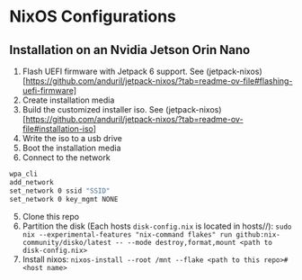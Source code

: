 # NixOS Configurations
## Installation on an Nvidia Jetson Orin Nano
1. Flash UEFI firmware with Jetpack 6 support. See (jetpack-nixos)[https://github.com/anduril/jetpack-nixos/?tab=readme-ov-file#flashing-uefi-firmware]
2. Create installation media
  1. Build the customized installer iso. See (jetpack-nixos)[https://github.com/anduril/jetpack-nixos/?tab=readme-ov-file#installation-iso]
  2. Write the iso to a usb drive
3. Boot the installation media
4. Connect to the network
  ```bash
  wpa_cli
  add_network
  set_network 0 ssid "SSID"
  set_network 0 key_mgmt NONE 
  ```
5. Clone this repo
6. Partition the disk (Each hosts `disk-config.nix` is located in hosts/<host name>/): `sudo nix --experimental-features "nix-command flakes" run github:nix-community/disko/latest -- --mode destroy,format,mount <path to disk-config.nix>`
7. Install nixos: `nixos-install --root /mnt --flake <path to this repo>#<host name>`
